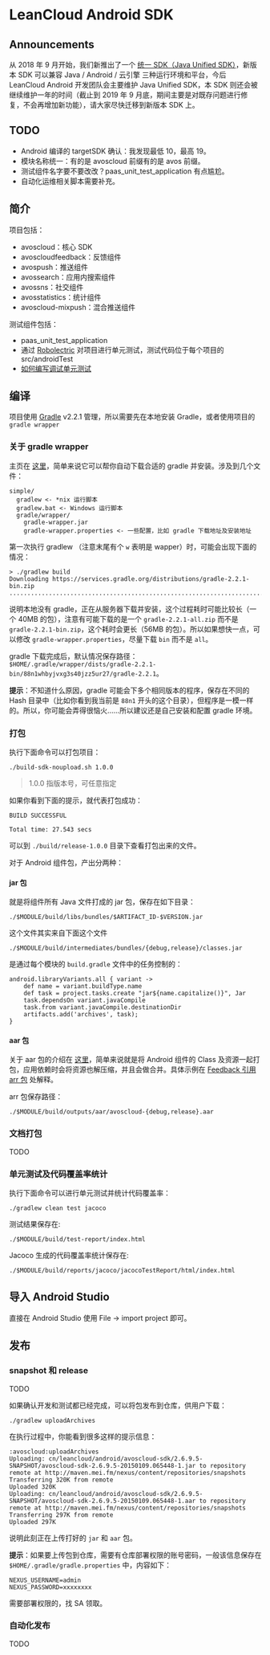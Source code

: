 # LeanCloud Android SDK

## Announcements

从 2018 年 9 月开始，我们新推出了一个 [统一 SDK（Java Unified SDK）](https://github.com/leancloud/java-sdk-all)，新版本 SDK 可以兼容 Java / Android / 云引擎 三种运行环境和平台，今后 LeanCloud Android 开发团队会主要维护 Java Unified SDK，本 SDK 则还会被继续维护一年的时间（截止到 2019 年 9 月底，期间主要是对既存问题进行修复，不会再增加新功能），请大家尽快迁移到新版本 SDK 上。

## TODO
* Android 编译的 targetSDK 确认：我发现最低 10，最高 19。
* 模块名称统一：有的是 avoscloud 前缀有的是 avos 前缀。
* 测试组件名字要不要改改？paas_unit_test_application 有点尴尬。
* 自动化运维相关脚本需要补充。

## 简介
项目包括：

* avoscloud：核心 SDK
* avoscloudfeedback：反馈组件
* avospush：推送组件
* avossearch：应用内搜索组件
* avossns：社交组件
* avosstatistics：统计组件
* avoscloud-mixpush：混合推送组件

测试组件包括：

* paas_unit_test_application
* 通过 [Robolectric](http://robolectric.org/) 对项目进行单元测试，测试代码位于每个项目的 src/androidTest
* [如何编写调试单元测试](https://github.com/leancloud/android-sdk/wiki/%E5%A6%82%E4%BD%95%E7%BC%96%E5%86%99%E8%B0%83%E8%AF%95%E5%8D%95%E5%85%83%E6%B5%8B%E8%AF%95)

## 编译

项目使用 [Gradle](http://www.gradle.org/) v2.2.1 管理，所以需要先在本地安装 Gradle，或者使用项目的 `gradle wrapper`

### 关于 gradle wrapper

主页在 [这里](http://www.gradle.org/docs/current/userguide/gradle_wrapper.html)，简单来说它可以帮你自动下载合适的 gradle 并安装。涉及到几个文件：

```
simple/
  gradlew <- *nix 运行脚本
  gradlew.bat <- Windows 运行脚本
  gradle/wrapper/
    gradle-wrapper.jar
    gradle-wrapper.properties <- 一些配置，比如 gradle 下载地址及安装地址
```

第一次执行 gradlew （注意末尾有个 `w` 表明是 wapper）时，可能会出现下面的情况：

```
> ./gradlew build
Downloading https://services.gradle.org/distributions/gradle-2.2.1-bin.zip
.............................................................................
```

说明本地没有 gradle，正在从服务器下载并安装，这个过程耗时可能比较长（一个 40MB 的包），注意有可能下载的是一个 `gradle-2.2.1-all.zip` 而不是 `gradle-2.2.1-bin.zip`，这个耗时会更长（56MB 的包）。所以如果想快一点，可以修改 `gradle-wrapper.properties`，尽量下载 `bin` 而不是 `all`。

gradle 下载完成后，默认情况保存路径：`$HOME/.gradle/wrapper/dists/gradle-2.2.1-bin/88n1whbyjvxg3s40jzz5ur27/gradle-2.2.1`。

**提示**：不知道什么原因，gradle 可能会下多个相同版本的程序，保存在不同的 Hash 目录中（比如你看到我当前是 `88n1` 开头的这个目录），但程序是一模一样的。所以，你可能会弄得很恼火……所以建议还是自己安装和配置 gradle 环境。

### 打包

执行下面命令可以打包项目：

```
./build-sdk-noupload.sh 1.0.0
```
> 1.0.0 指版本号，可任意指定

如果你看到下面的提示，就代表打包成功：

```
BUILD SUCCESSFUL

Total time: 27.543 secs
```

可以到 `./build/release-1.0.0` 目录下查看打包出来的文件。

对于 Android 组件包，产出分两种：

#### jar 包

就是将组件所有 Java 文件打成的 jar 包，保存在如下目录：

```
./$MODULE/build/libs/bundles/$ARTIFACT_ID-$VERSION.jar
```
这个文件其实来自下面这个文件

```
./$MODULE/build/intermediates/bundles/{debug,release}/classes.jar
```

是通过每个模块的 `build.gradle` 文件中的任务控制的：

```
android.libraryVariants.all { variant ->
    def name = variant.buildType.name
    def task = project.tasks.create "jar${name.capitalize()}", Jar
    task.dependsOn variant.javaCompile
    task.from variant.javaCompile.destinationDir
    artifacts.add('archives', task);
}
```

#### aar 包

关于 aar 包的介绍在 [这里](http://tools.android.com/tech-docs/new-build-system/aar-format)，简单来说就是将 Android 组件的 Class 及资源一起打包，应用依赖时会将资源也解压缩，并且会做合并。具体示例在 [Feedback 引用 arr 包](#) 处解释。

arr 包保存路径：

```
./$MODULE/build/outputs/aar/avoscloud-{debug,release}.aar
```

### 文档打包

TODO

### 单元测试及代码覆盖率统计
执行下面命令可以进行单元测试并统计代码覆盖率：

```
./gradlew clean test jacoco
```
测试结果保存在:

```
./$MODULE/build/test-report/index.html
```
Jacoco 生成的代码覆盖率统计保存在:

```
./$MODULE/build/reports/jacoco/jacocoTestReport/html/index.html
```

## 导入 Android Studio

直接在 Android Studio 使用 File -> import project 即可。

## 发布

### snapshot 和 release

TODO

如果确认开发和测试都已经完成，可以将包发布到仓库，供用户下载：

```
./gradlew uploadArchives
```
在执行过程中，你能看到很多这样的提示信息：

```
:avoscloud:uploadArchives
Uploading: cn/leancloud/android/avoscloud-sdk/2.6.9.5-SNAPSHOT/avoscloud-sdk-2.6.9.5-20150109.065448-1.jar to repository remote at http://maven.mei.fm/nexus/content/repositories/snapshots
Transferring 320K from remote
Uploaded 320K
Uploading: cn/leancloud/android/avoscloud-sdk/2.6.9.5-SNAPSHOT/avoscloud-sdk-2.6.9.5-20150109.065448-1.aar to repository remote at http://maven.mei.fm/nexus/content/repositories/snapshots
Transferring 297K from remote
Uploaded 297K
```
说明此刻正在上传打好的 `jar` 和 `aar` 包。

**提示**：如果要上传包到仓库，需要有仓库部署权限的账号密码，一般该信息保存在 `$HOME/.gradle/gradle.properties` 中，内容如下：

```
NEXUS_USERNAME=admin
NEXUS_PASSWORD=xxxxxxxx
```

需要部署权限的，找 SA 领取。

### 自动化发布
TODO

